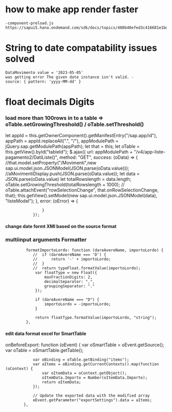 # how to make app render faster

    -component-preload.js
    https://sapui5.hana.ondemand.com/sdk/docs/topics/408b40efed3c416681e1bd8cdd8910d4.html



# String to date compatability issues solved 
    DataMovimento value = '2023-05-05'
    was getting error The given date instance isn't valid. -  
    source: { pattern: 'yyyy-MM-dd' }
 <Text text="{path: 'ReportDettaglioCu>DataMovimento', type: 'sap.ui.model.type.Date', formatOptions: { pattern: 'MMM',source: { pattern: 'yyyy-MM-dd' }}}" wrapping="false" /> 


# float decimals Digits
<Text text="{path: 'ReportRiepilogoCu>PercentualeAliquota',
                type: 'sap.ui.model.type.Float',
                formatOptions: {
                    minFractionDigits: 2,
                    maxFractionDigits: 2
                }}" wrapping="false" />


### load more than 100rows in to a table => oTable.setGrowingThreshold() / oTable.setThreshold()
<Table id="idTable" growing="true" growingThreshold="1000000" items="{listeModel>/}" mode="MultiSelect" updateFinished="onTableUpdateFinished" selectionChange="onSelectionChange">


let appId = this.getOwnerComponent().getManifestEntry("/sap.app/id"),
                appPath = appId.replaceAll(".", "/"),
                appModulePath = jQuery.sap.getModulePath(appPath);
                let that = this;
                let oTable = this.getView().byId("tableId");
                $.ajax({
                    url: appModulePath + "/v4/app-liste-pagamento2/DatiListe()",
                    method: "GET",
                    success: (oData) => {
                        //that.model.setProperty("/Movimenti",new sap.ui.model.json.JSONModel(JSON.parse(oData.value)));
                        //aMovimentiDisplay.push(JSON.parse(oData.value));
                        let data = JSON.parse(oData.value)
                        let totalRowslength = data.length;
                            oTable.setGrowingThreshold(totalRowslength + 1000);
                            // oTable.attachEvent("rowSelectionChange", that.onRowSelectionChange, that);
                        this.getView().setModel(new sap.ui.model.json.JSONModel(data), "listeModel");
                    }, error: (oError) => {

                    }
                });


#### change date formt XMl based on the source format 
<Text text="{path: 'listeModel>DataContabile', type: 'sap.ui.model.type.Date', formatOptions: { pattern: 'dd/MM/yyyy',source: { pattern: 'yyyy-MM-dd' }}}" wrapping="false" />


### multiinput arguments Formatter 

<Text text="{parts: [{path: 'CausaleMovimento/DareAvere_name'}, {path: 'ImportoLordo'}, {path: 'Valuta'}], formatter: '.formatImportoLordo', type: 'sap.ui.model.type.Currency', formatOptions: { showMeasure: false } }" />

             formatImportoLordo: function (dareAvereName, importoLordo) {
                //  if (dareAvereName === 'D') {
                //      return '-' + importoLordo;
                //  }
                //  return typeFloat.formatValue(importoLordo);
                 var floatType = new Float({
                     maxFractionDigits: 2,
                     decimalSeparator: ",",
                     groupingSeparator: "."
                 });

                 if (dareAvereName === "D") {
                     importoLordo = -importoLordo;
                 }

                 return floatType.formatValue(importoLordo, "string");
             },

#### edit data format excel for SmartTable
onBeforeExport: function (oEvent) {
                var oSmartTable = oEvent.getSource();
                var oTable = oSmartTable.getTable();

                var oBinding = oTable.getBinding("items");
                var aItems = oBinding.getCurrentContexts().map(function (oContext) {
                    var oItemData = oContext.getObject();
                    oItemData.Importo = Number(oItemData.Importo);
                    return oItemData;
                });

                // Update the exported data with the modified array
                oEvent.getParameter("exportSettings").data = aItems;
            },